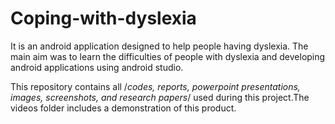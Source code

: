 # Coping-with-dyslexia

It is an android application designed to help people having dyslexia. The main aim was to learn the difficulties of people with dyslexia and developing android applications using android studio.

This repository contains all /*codes, reports, powerpoint presentations, images, screenshots, and research papers*/ used during this project.The videos folder includes a demonstration of this product.



